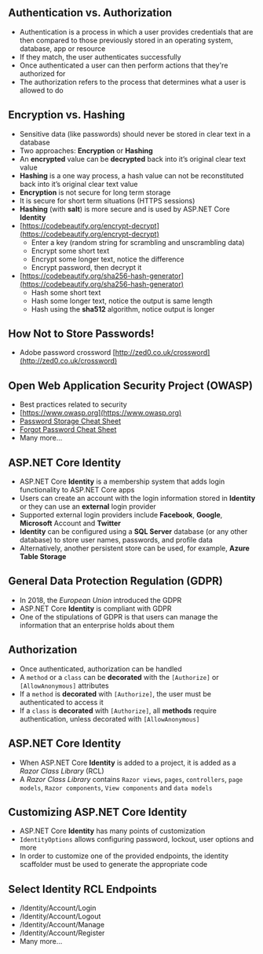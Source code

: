 ## Authentication vs. Authorization

- Authentication is a process in which a user provides credentials that are then
  compared to those previously stored in an operating system, database, app or
  resource
- If they match, the user authenticates successfully
- Once authenticated a user can then perform actions that they're authorized for
- The authorization refers to the process that determines what a user is allowed
  to do

## Encryption vs. Hashing

- Sensitive data (like passwords) should never be stored in clear text in a
  database
- Two approaches: **Encryption** or **Hashing**
- An **encrypted** value can be **decrypted** back into it’s original clear text
  value
- **Hashing** is a one way process, a hash value can not be reconstituted back
  into it’s original clear text value
- **Encryption** is not secure for long term storage
- It is secure for short term situations (HTTPS sessions)
- **Hashing** (with **salt**) is more secure and is used by ASP.NET Core
  **Identity**
- [https://codebeautify.org/encrypt-decrypt](https://codebeautify.org/encrypt-decrypt)
  - Enter a key (random string for scrambling and unscrambling data)
  - Encrypt some short text
  - Encrypt some longer text, notice the difference
  - Encrypt password, then decrypt it
- [https://codebeautify.org/sha256-hash-generator](https://codebeautify.org/sha256-hash-generator)
  - Hash some short text
  - Hash some longer text, notice the output is same length
  - Hash using the **sha512** algorithm, notice output is longer

## How Not to Store Passwords!

- Adobe password crossword
  [http://zed0.co.uk/crossword](http://zed0.co.uk/crossword)

## Open Web Application Security Project (OWASP)

- Best practices related to security
- [https://www.owasp.org](https://www.owasp.org)
- [Password Storage Cheat Sheet](https://cheatsheetseries.owasp.org/cheatsheets/Password_Storage_Cheat_Sheet.html)
- [Forgot Password Cheat Sheet](https://cheatsheetseries.owasp.org/cheatsheets/Forgot_Password_Cheat_Sheet.html)
- Many more...

## ASP.NET Core Identity

- ASP.NET Core **Identity** is a membership system that adds login functionality
  to ASP.NET Core apps
- Users can create an account with the login information stored in **Identity**
  or they can use an **external** login provider
- Supported external login providers include **Facebook**, **Google**,
  **Microsoft** Account and **Twitter**
- **Identity** can be configured using a **SQL Server** database (or any other
  database) to store user names, passwords, and profile data
- Alternatively, another persistent store can be used, for example, **Azure
  Table Storage**

## General Data Protection Regulation (GDPR)

- In 2018, the _European Union_ introduced the GDPR
- ASP.NET Core **Identity** is compliant with GDPR
- One of the stipulations of GDPR is that users can manage the information that
  an enterprise holds about them

## Authorization

- Once authenticated, authorization can be handled
- A `method` or a `class` can be **decorated** with the `[Authorize]` or
  `[AllowAnonymous]` attributes
- If a `method` is **decorated** with `[Authorize]`, the user must be
  authenticated to access it
- If a `class` is **decorated** with `[Authorize]`, all **methods** require
  authentication, unless decorated with `[AllowAnonymous]`

## ASP.NET Core Identity

- When ASP.NET Core **Identity** is added to a project, it is added as a _Razor
  Class Library_ (RCL)
- A _Razor Class Library_ contains `Razor views`, `pages`, `controllers`,
  `page models`, `Razor components`, `View components` and `data models`

## Customizing ASP.NET Core Identity

- ASP.NET Core **Identity** has many points of customization
- `IdentityOptions` allows configuring password, lockout, user options and more
- In order to customize one of the provided endpoints, the identity scaffolder
  must be used to generate the appropriate code

## Select Identity RCL Endpoints

- /Identity/Account/Login
- /Identity/Account/Logout
- /Identity/Account/Manage
- /Identity/Account/Register
- Many more...
